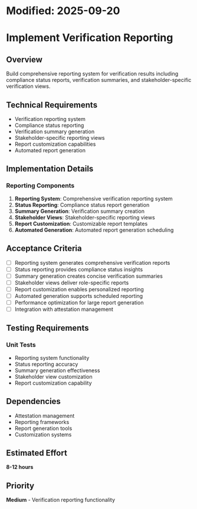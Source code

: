 # Modified: 2025-09-20

# Implement Verification Reporting

## Overview
Build comprehensive reporting system for verification results including compliance status reports, verification summaries, and stakeholder-specific verification views.

## Technical Requirements
- Verification reporting system
- Compliance status reporting
- Verification summary generation
- Stakeholder-specific reporting views
- Report customization capabilities
- Automated report generation

## Implementation Details
### Reporting Components
1. **Reporting System**: Comprehensive verification reporting system
2. **Status Reporting**: Compliance status report generation
3. **Summary Generation**: Verification summary creation
4. **Stakeholder Views**: Stakeholder-specific reporting views
5. **Report Customization**: Customizable report templates
6. **Automated Generation**: Automated report generation scheduling

## Acceptance Criteria
- [ ] Reporting system generates comprehensive verification reports
- [ ] Status reporting provides compliance status insights
- [ ] Summary generation creates concise verification summaries
- [ ] Stakeholder views deliver role-specific reports
- [ ] Report customization enables personalized reporting
- [ ] Automated generation supports scheduled reporting
- [ ] Performance optimization for large report generation
- [ ] Integration with attestation management

## Testing Requirements
### Unit Tests
- Reporting system functionality
- Status reporting accuracy
- Summary generation effectiveness
- Stakeholder view customization
- Report customization capability

## Dependencies
- Attestation management
- Reporting frameworks
- Report generation tools
- Customization systems

## Estimated Effort
**8-12 hours**

## Priority
**Medium** - Verification reporting functionality
